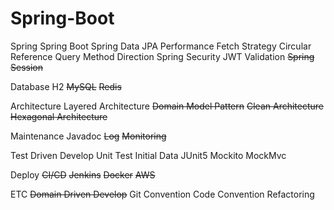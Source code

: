 # Spring-Boot
Spring
    Spring Boot
    Spring Data JPA
        Performance
        Fetch Strategy
        Circular Reference
        Query Method
        Direction
    Spring Security
        JWT
    Validation
    ~~Spring Session~~

Database
    H2
    ~~MySQL~~
    ~~Redis~~

Architecture
    Layered Architecture
        ~~Domain Model Pattern~~
    ~~Clean Architecture~~
    ~~Hexagonal Architecture~~

Maintenance
    Javadoc
    ~~Log~~
    ~~Monitoring~~

Test Driven Develop
    Unit Test
        Initial Data
    JUnit5
    Mockito
    MockMvc

Deploy
    ~~CI/CD~~
        ~~Jenkins~~
    ~~Docker~~
    ~~AWS~~

ETC
    ~~Domain Driven Develop~~
    Git Convention
    Code Convention
    Refactoring